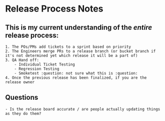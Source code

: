 # Release Process Notes

## This is my current understanding of the _entire_ release process:
    1. The POs/PMs add tickets to a sprint based on priority 
    2. The Engineers merge PRs to a release branch (or bucket branch if it's not determined yet which release it will be a part of)
    3. QA Hand off:
        - Individual Ticket Testing 
        - Regression Testing
        - Smoketest :question: not sure what this is :question: 
    4. Once the previous release has been finalized, if you are the release owner 


## Questions
    - Is the release board accurate / are people actually updating things as they do them? 
